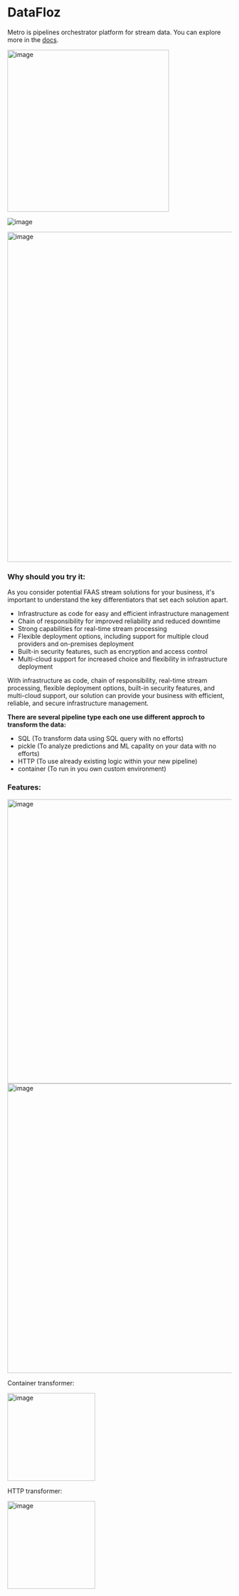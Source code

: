 # DataFloz

Metro is pipelines orchestrator platform for stream data.
You can explore more in the [docs](https://datafloz.github.io/Metro-docs/).


<img width="363" alt="image" src="https://user-images.githubusercontent.com/17068656/224840358-67270739-cca2-439d-9441-f239bfcef750.png">


![image](https://user-images.githubusercontent.com/62246823/224283320-3d6a69bd-7f02-4d54-8325-982a593dd562.png)

<img width="740" alt="image" src="https://user-images.githubusercontent.com/17068656/224507163-e9bf1c11-d79d-400e-b00d-e38d7736dba9.png">

### Why should you try it:
As you consider potential FAAS stream solutions for your business, it's important to understand the key differentiators that set each solution apart. 

- Infrastructure as code for easy and efficient infrastructure management
- Chain of responsibility for improved reliability and reduced downtime
- Strong capabilities for real-time stream processing
- Flexible deployment options, including support for multiple cloud providers and on-premises deployment
- Built-in security features, such as encryption and access control
- Multi-cloud support for increased choice and flexibility in infrastructure deployment

 With infrastructure as code, chain of responsibility, real-time stream processing, flexible deployment options, built-in security features, and multi-cloud support, our solution can provide your business with efficient, reliable, and secure infrastructure management.


**There are several pipeline type each one use different approch to transform the data:**
- SQL (To transform data using SQL query with no efforts)
- pickle (To analyze predictions and ML capality on your data with no efforts)
- HTTP (To use already existing logic within your new pipeline)
- container (To run in you own custom environment)

### Features:
<img width="637" alt="image" src="https://github.com/DataFloz/Metro/assets/17068656/b576ea18-c2c8-4608-81cd-114c2871cdec">

<img width="649" alt="image" src="https://github.com/DataFloz/Metro/assets/17068656/1be3844f-779f-4916-9119-799da3ecb11e">


Container transformer:

 <img width="197" alt="image" src="https://user-images.githubusercontent.com/17068656/230865043-e353fda5-5233-4ecc-9e8f-2fb7098e1902.png">

HTTP transformer:

<img width="197" alt="image" src="https://user-images.githubusercontent.com/17068656/230865901-a4c2cde4-c5a0-47e5-b27a-6fb2063d32b1.png">
